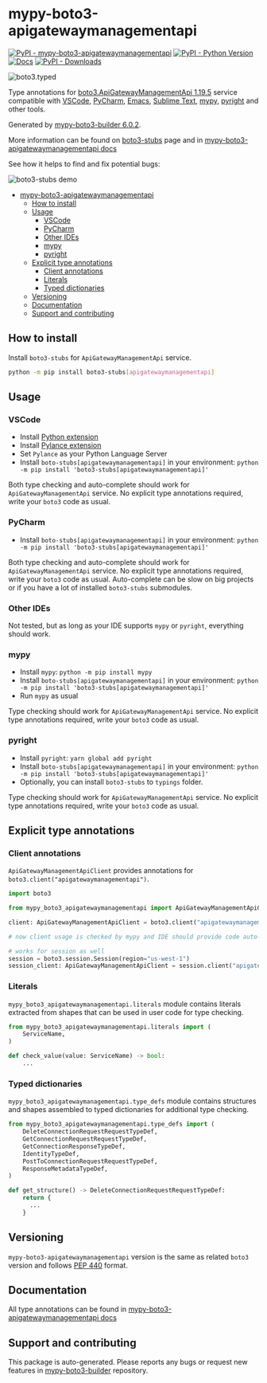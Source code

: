 <a id="mypy-boto3-apigatewaymanagementapi"></a>

# mypy-boto3-apigatewaymanagementapi

[![PyPI - mypy-boto3-apigatewaymanagementapi](https://img.shields.io/pypi/v/mypy-boto3-apigatewaymanagementapi.svg?color=blue)](https://pypi.org/project/mypy-boto3-apigatewaymanagementapi)
[![PyPI - Python Version](https://img.shields.io/pypi/pyversions/mypy-boto3-apigatewaymanagementapi.svg?color=blue)](https://pypi.org/project/mypy-boto3-apigatewaymanagementapi)
[![Docs](https://img.shields.io/readthedocs/mypy-boto3-builder.svg?color=blue)](https://mypy-boto3-builder.readthedocs.io/)
[![PyPI - Downloads](https://img.shields.io/pypi/dw/mypy-boto3-apigatewaymanagementapi?color=blue)](https://pypistats.org/packages/mypy-boto3-apigatewaymanagementapi)

![boto3.typed](https://github.com/vemel/mypy_boto3_builder/raw/master/logo.png)

Type annotations for
[boto3.ApiGatewayManagementApi 1.19.5](https://boto3.amazonaws.com/v1/documentation/api/1.19.5/reference/services/apigatewaymanagementapi.html#ApiGatewayManagementApi)
service compatible with [VSCode](https://code.visualstudio.com/),
[PyCharm](https://www.jetbrains.com/pycharm/),
[Emacs](https://www.gnu.org/software/emacs/),
[Sublime Text](https://www.sublimetext.com/),
[mypy](https://github.com/python/mypy),
[pyright](https://github.com/microsoft/pyright) and other tools.

Generated by
[mypy-boto3-builder 6.0.2](https://github.com/vemel/mypy_boto3_builder).

More information can be found on
[boto3-stubs](https://pypi.org/project/boto3-stubs/) page and in
[mypy-boto3-apigatewaymanagementapi docs](https://vemel.github.io/boto3_stubs_docs/mypy_boto3_apigatewaymanagementapi/)

See how it helps to find and fix potential bugs:

![boto3-stubs demo](https://github.com/vemel/mypy_boto3_builder/raw/master/demo.gif)

- [mypy-boto3-apigatewaymanagementapi](#mypy-boto3-apigatewaymanagementapi)
  - [How to install](#how-to-install)
  - [Usage](#usage)
    - [VSCode](#vscode)
    - [PyCharm](#pycharm)
    - [Other IDEs](#other-ides)
    - [mypy](#mypy)
    - [pyright](#pyright)
  - [Explicit type annotations](#explicit-type-annotations)
    - [Client annotations](#client-annotations)
    - [Literals](#literals)
    - [Typed dictionaries](#typed-dictionaries)
  - [Versioning](#versioning)
  - [Documentation](#documentation)
  - [Support and contributing](#support-and-contributing)

<a id="how-to-install"></a>

## How to install

Install `boto3-stubs` for `ApiGatewayManagementApi` service.

```bash
python -m pip install boto3-stubs[apigatewaymanagementapi]
```

<a id="usage"></a>

## Usage

<a id="vscode"></a>

### VSCode

- Install
  [Python extension](https://marketplace.visualstudio.com/items?itemName=ms-python.python)
- Install
  [Pylance extension](https://marketplace.visualstudio.com/items?itemName=ms-python.vscode-pylance)
- Set `Pylance` as your Python Language Server
- Install `boto-stubs[apigatewaymanagementapi]` in your environment:
  `python -m pip install 'boto3-stubs[apigatewaymanagementapi]'`

Both type checking and auto-complete should work for `ApiGatewayManagementApi`
service. No explicit type annotations required, write your `boto3` code as
usual.

<a id="pycharm"></a>

### PyCharm

- Install `boto-stubs[apigatewaymanagementapi]` in your environment:
  `python -m pip install 'boto3-stubs[apigatewaymanagementapi]'`

Both type checking and auto-complete should work for `ApiGatewayManagementApi`
service. No explicit type annotations required, write your `boto3` code as
usual. Auto-complete can be slow on big projects or if you have a lot of
installed `boto3-stubs` submodules.

<a id="other-ides"></a>

### Other IDEs

Not tested, but as long as your IDE supports `mypy` or `pyright`, everything
should work.

<a id="mypy"></a>

### mypy

- Install `mypy`: `python -m pip install mypy`
- Install `boto-stubs[apigatewaymanagementapi]` in your environment:
  `python -m pip install 'boto3-stubs[apigatewaymanagementapi]'`
- Run `mypy` as usual

Type checking should work for `ApiGatewayManagementApi` service. No explicit
type annotations required, write your `boto3` code as usual.

<a id="pyright"></a>

### pyright

- Install `pyright`: `yarn global add pyright`
- Install `boto-stubs[apigatewaymanagementapi]` in your environment:
  `python -m pip install 'boto3-stubs[apigatewaymanagementapi]'`
- Optionally, you can install `boto3-stubs` to `typings` folder.

Type checking should work for `ApiGatewayManagementApi` service. No explicit
type annotations required, write your `boto3` code as usual.

<a id="explicit-type-annotations"></a>

## Explicit type annotations

<a id="client-annotations"></a>

### Client annotations

`ApiGatewayManagementApiClient` provides annotations for
`boto3.client("apigatewaymanagementapi")`.

```python
import boto3

from mypy_boto3_apigatewaymanagementapi import ApiGatewayManagementApiClient

client: ApiGatewayManagementApiClient = boto3.client("apigatewaymanagementapi")

# now client usage is checked by mypy and IDE should provide code auto-complete

# works for session as well
session = boto3.session.Session(region="us-west-1")
session_client: ApiGatewayManagementApiClient = session.client("apigatewaymanagementapi")
```

<a id="literals"></a>

### Literals

`mypy_boto3_apigatewaymanagementapi.literals` module contains literals
extracted from shapes that can be used in user code for type checking.

```python
from mypy_boto3_apigatewaymanagementapi.literals import (
    ServiceName,
)

def check_value(value: ServiceName) -> bool:
    ...
```

<a id="typed-dictionaries"></a>

### Typed dictionaries

`mypy_boto3_apigatewaymanagementapi.type_defs` module contains structures and
shapes assembled to typed dictionaries for additional type checking.

```python
from mypy_boto3_apigatewaymanagementapi.type_defs import (
    DeleteConnectionRequestRequestTypeDef,
    GetConnectionRequestRequestTypeDef,
    GetConnectionResponseTypeDef,
    IdentityTypeDef,
    PostToConnectionRequestRequestTypeDef,
    ResponseMetadataTypeDef,
)

def get_structure() -> DeleteConnectionRequestRequestTypeDef:
    return {
      ...
    }
```

<a id="versioning"></a>

## Versioning

`mypy-boto3-apigatewaymanagementapi` version is the same as related `boto3`
version and follows [PEP 440](https://www.python.org/dev/peps/pep-0440/)
format.

<a id="documentation"></a>

## Documentation

All type annotations can be found in
[mypy-boto3-apigatewaymanagementapi docs](https://vemel.github.io/boto3_stubs_docs/mypy_boto3_apigatewaymanagementapi/)

<a id="support-and-contributing"></a>

## Support and contributing

This package is auto-generated. Please reports any bugs or request new features
in [mypy-boto3-builder](https://github.com/vemel/mypy_boto3_builder/issues/)
repository.
